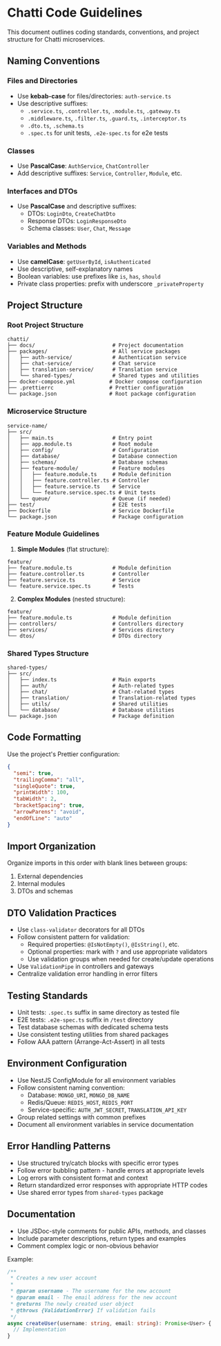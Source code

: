 # Chatti Code Guidelines

This document outlines coding standards, conventions, and project structure for Chatti microservices.

## Naming Conventions

### Files and Directories
- Use **kebab-case** for files/directories: `auth-service.ts`
- Use descriptive suffixes:
  - `.service.ts`, `.controller.ts`, `.module.ts`, `.gateway.ts`
  - `.middleware.ts`, `.filter.ts`, `.guard.ts`, `.interceptor.ts`
  - `.dto.ts`, `.schema.ts`
  - `.spec.ts` for unit tests, `.e2e-spec.ts` for e2e tests

### Classes
- Use **PascalCase**: `AuthService`, `ChatController`
- Add descriptive suffixes: `Service`, `Controller`, `Module`, etc.

### Interfaces and DTOs
- Use **PascalCase** and descriptive suffixes:
  - DTOs: `LoginDto`, `CreateChatDto`
  - Response DTOs: `LoginResponseDto`
  - Schema classes: `User`, `Chat`, `Message`

### Variables and Methods
- Use **camelCase**: `getUserById`, `isAuthenticated`
- Use descriptive, self-explanatory names
- Boolean variables: use prefixes like `is`, `has`, `should`
- Private class properties: prefix with underscore `_privateProperty`

## Project Structure

### Root Project Structure

```
chatti/
├── docs/                         # Project documentation
├── packages/                     # All service packages
│   ├── auth-service/             # Authentication service
│   ├── chat-service/             # Chat service
│   ├── translation-service/      # Translation service
│   └── shared-types/             # Shared types and utilities
├── docker-compose.yml           # Docker compose configuration
├── .prettierrc                  # Prettier configuration
└── package.json                 # Root package configuration
```

### Microservice Structure

```
service-name/
├── src/
│   ├── main.ts                   # Entry point
│   ├── app.module.ts             # Root module
│   ├── config/                   # Configuration
│   ├── database/                 # Database connection
│   ├── schemas/                  # Database schemas
│   ├── feature-module/           # Feature modules
│   │   ├── feature.module.ts     # Module definition
│   │   ├── feature.controller.ts # Controller
│   │   ├── feature.service.ts    # Service
│   │   └── feature.service.spec.ts # Unit tests
│   └── queue/                    # Queue (if needed)
├── test/                         # E2E tests
├── Dockerfile                    # Service Dockerfile
└── package.json                  # Package configuration
```

### Feature Module Guidelines

1. **Simple Modules** (flat structure):
```
feature/
├── feature.module.ts             # Module definition
├── feature.controller.ts         # Controller
├── feature.service.ts            # Service
└── feature.service.spec.ts       # Tests
```

2. **Complex Modules** (nested structure):
```
feature/
├── feature.module.ts             # Module definition
├── controllers/                  # Controllers directory
├── services/                     # Services directory
└── dtos/                         # DTOs directory
```

### Shared Types Structure

```
shared-types/
├── src/
│   ├── index.ts                  # Main exports
│   ├── auth/                     # Auth-related types
│   ├── chat/                     # Chat-related types
│   ├── translation/              # Translation-related types
│   ├── utils/                    # Shared utilities
│   └── database/                 # Database utilities
└── package.json                  # Package definition
```

## Code Formatting

Use the project's Prettier configuration:
```json
{
  "semi": true,
  "trailingComma": "all",
  "singleQuote": true,
  "printWidth": 100,
  "tabWidth": 2,
  "bracketSpacing": true,
  "arrowParens": "avoid",
  "endOfLine": "auto"
}
```

## Import Organization

Organize imports in this order with blank lines between groups:
1. External dependencies
2. Internal modules
3. DTOs and schemas

## DTO Validation Practices

- Use `class-validator` decorators for all DTOs
- Follow consistent pattern for validation:
  - Required properties: `@IsNotEmpty()`, `@IsString()`, etc.
  - Optional properties: mark with `?` and use appropriate validators
  - Use validation groups when needed for create/update operations
- Use `ValidationPipe` in controllers and gateways
- Centralize validation error handling in error filters

## Testing Standards

- Unit tests: `.spec.ts` suffix in same directory as tested file
- E2E tests: `.e2e-spec.ts` suffix in `/test` directory
- Test database schemas with dedicated schema tests
- Use consistent testing utilities from shared packages
- Follow AAA pattern (Arrange-Act-Assert) in all tests

## Environment Configuration

- Use NestJS ConfigModule for all environment variables
- Follow consistent naming convention:
  - Database: `MONGO_URI`, `MONGO_DB_NAME`
  - Redis/Queue: `REDIS_HOST`, `REDIS_PORT`
  - Service-specific: `AUTH_JWT_SECRET`, `TRANSLATION_API_KEY`
- Group related settings with common prefixes
- Document all environment variables in service documentation

## Error Handling Patterns

- Use structured try/catch blocks with specific error types
- Follow error bubbling pattern - handle errors at appropriate levels
- Log errors with consistent format and context
- Return standardized error responses with appropriate HTTP codes
- Use shared error types from `shared-types` package

## Documentation

- Use JSDoc-style comments for public APIs, methods, and classes
- Include parameter descriptions, return types and examples
- Comment complex logic or non-obvious behavior

Example:
```typescript
/**
 * Creates a new user account
 * 
 * @param username - The username for the new account
 * @param email - The email address for the new account
 * @returns The newly created user object
 * @throws {ValidationError} If validation fails
 */
async createUser(username: string, email: string): Promise<User> {
  // Implementation
}
```
